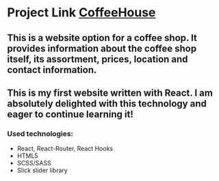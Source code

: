 # Project Link [CoffeeHouse](https://house-of-coffee.netlify.app/)

## This is a website option for a coffee shop. It provides information about the coffee shop itself, its assortment, prices, location and contact information.

## This is my first website written with React. I am absolutely delighted with this technology and eager to continue learning it!

### Used technologies: 

- React, React-Router, React Hooks
- HTML5
- SCSS/SASS
- Slick slider library
